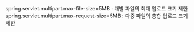spring.servlet.multipart.max-file-size=5MB  : 개별 파일의 최대 업로드 크기 제한
spring.servlet.multipart.max-request-size=5MB : 다중 파일의 총합 업로드 크기 제한

